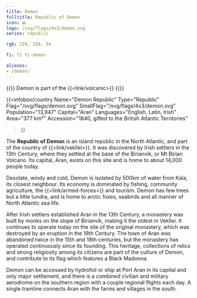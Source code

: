 ```yaml
---
title: Demon
fulltitle: Republic of Demon
icon: ⛪️
logo: /svg/flags/4x3/demon.svg
series: republic

rgb: 229, 156, 54

fi: fi fi-demon

aliases:
- /demon/
---
```

{{<note series>}}
 Demon is part of the {{<link/volcanic>}}
{{</note>}}

{{<infobox/country
	 Name="Demon Republic"
	 Type="Republic"
	 Flag="/svg/flags/demon.svg"
	 SmallFlag="/svg/flags/4x3/demon.svg"
	 Population="13,947"
	 Capital="Aran"
	 Languages="English, Latin, Irish"
	 Area="377 km²"
	 Accession="1840, gifted to the British Atlantic Territories"
 >}}

The <span class="fi fi-demon"></span> **Republic of Demon** is an island republic in the North Atlantic, and part of the country of {{<link/vekllei>}}. It was discovered by Irish settlers in the 13th Century, where they settled at the base of the Birianvik, or Mt Birian Volcano. Its capital, Aran, exists on this site and is home to about 14,000 people today.

Desolate, windy and cold, Demon is isolated by 500km of water from Kala, its closest neighbour. Its economy is dominated by fishing, community agriculture, the {{<link/armed-forces>}} and tourism. Demon has few trees but a little tundra, and is home to arctic foxes, seabirds and all manner of North Atlantic sea life.

After Irish settlers established Aran in the 13th Century, a monastery was built by monks on the slope of Birianvik, making it the oldest in Vekllei. It continues to operate today on the site of the original monastery, which was destroyed by an eruption in the 18th Century. The town of Aran was abandoned twice in the 15th and 18th centuries, but the monastery has operated continuously since its founding. This heritage, collections of relics and strong religiosity among its citizens are part of the culture of Demon, and contribute to its flag which features a Black Madonna.

Demon can be accessed by hydrofoil or ship at Port Aran in its capital and only major settlement, and there is a combined civilian and military aerodrome on the southern region with a couple regional flights each day. A single tramline connects Aran with the farms and villages in the south.
